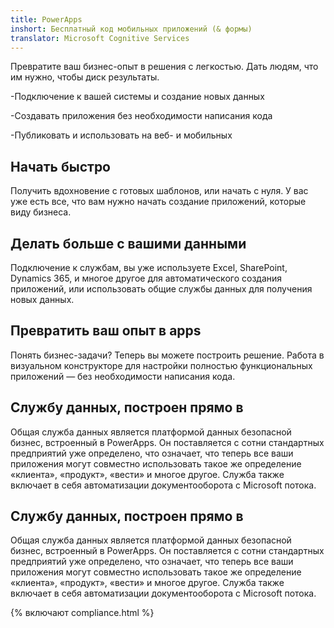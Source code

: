 ```yaml
---
title: PowerApps
inshort: Бесплатный код мобильных приложений (& формы)
translator: Microsoft Cognitive Services
---
```


Превратите ваш бизнес-опыт в решения с легкостью. Дать людям, что им нужно, чтобы диск результаты.

-Подключение к вашей системы и создание новых данных

-Создавать приложения без необходимости написания кода

-Публиковать и использовать на веб- и мобильных

## Начать быстро
Получить вдохновение с готовых шаблонов, или начать с нуля. У вас уже есть все, что вам нужно начать создание приложений, которые виду бизнеса.

## Делать больше с вашими данными
Подключение к службам, вы уже используете Excel, SharePoint, Dynamics 365, и многое другое для автоматического создания приложений, или использовать общие службы данных для получения новых данных.

## Превратить ваш опыт в apps
Понять бизнес-задачи? Теперь вы можете построить решение. Работа в визуальном конструкторе для настройки полностью функциональных приложений — без необходимости написания кода.

## Службу данных, построен прямо в
Общая служба данных является платформой данных безопасной бизнес, встроенный в PowerApps. Он поставляется с сотни стандартных предприятий уже определено, что означает, что теперь все ваши приложения могут совместно использовать такое же определение «клиента», «продукт», «вести» и многое другое. Служба также включает в себя автоматизации документооборота с Microsoft потока.

## Службу данных, построен прямо в
Общая служба данных является платформой данных безопасной бизнес, встроенный в PowerApps. Он поставляется с сотни стандартных предприятий уже определено, что означает, что теперь все ваши приложения могут совместно использовать такое же определение «клиента», «продукт», «вести» и многое другое. Служба также включает в себя автоматизации документооборота с Microsoft потока.

{% включают compliance.html %}

